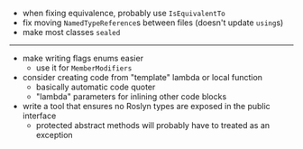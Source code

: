 - when fixing equivalence, probably use `IsEquivalentTo`
- fix moving `NamedTypeReference`s between files (doesn't update `using`s)
- make most classes `sealed`

---

- make writing flags enums easier
  - use it for `MemberModifiers`
- consider creating code from "template" lambda or local function  
  - basically automatic code quoter
  - "lambda" parameters for inlining other code blocks
- write a tool that ensures no Roslyn types are exposed in the public interface
  - protected abstract methods will probably have to treated as an exception